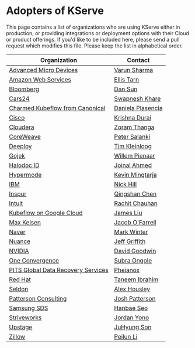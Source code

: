 # Adopters of KServe

This page contains a list of organizations who are using KServe either in production, or providing integrations or deployment options with their Cloud or product offerings. If you'd like to be included here, please send a pull request which modifies this file. Please keep the list in alphabetical order.

| Organization                                                                 | Contact                                            |
|------------------------------------------------------------------------------|----------------------------------------------------|
| [Advanced Micro Devices](https://www.amd.com)                                | [Varun Sharma](https://github.com/varunsh-xilinx)  |
| [Amazon Web Services](https://aws.amazon.com/)                               | [Ellis Tarn](https://github.com/ellistarn)         |
| [Bloomberg](https://www.bloomberg.com/)                                      | [Dan Sun](https://github.com/yuzisun)              |
| [Cars24](https://www.cars24.com/)                                            | [Swapnesh Khare](https://github.com/swapkh91)      |
| [Charmed Kubeflow from Canonical](https://charmed-kubeflow.io/)              | [Daniela Plasencia](https://github.com/dnplas)     |
| [Cisco](https://www.cisco.com/)                                              | [Krishna Durai](https://github.com/krishnadurai)   |
| [Cloudera](https://www.cloudera.com/)                                        | [Zoram Thanga](https://github.com/zoramt)          |
| [CoreWeave](https://coreweave.com/)                                          | [Peter Salanki](https://github.com/salanki)        |
| [Deeploy](https://deeploy.ml)                                                | [Tim Kleinloog](https://github.com/TimKleinloog)   |
| [Gojek](https://www.gojek.com/)                                              | [Willem Pienaar](https://github.com/woop)          |
| [Halodoc ID](https://halodoc.com/)                                           | [Joinal Ahmed](https://github.com/joinal-ahmed)    |
| [Hypermode](https://hypermode.com/)                                          | [Kevin Mingtarja](https://github.com/kevinmingtarja)|
| [IBM](https://www.ibm.com/)                                                  | [Nick Hill](https://github.com/njhill)             |
| [Inspur](https://www.inspur.com/)                                            | [Qingshan Chen](https://github.com/iamlovingit)    |
| [Intuit](https://www.intuit.com/)                                            | [Rachit Chauhan](https://github.com/rachitchauhan43)|
| [Kubeflow on Google Cloud](https://www.kubeflow.org/docs/distributions/gke/) | [James Liu](https://github.com/zijianjoy)          |
| [Max Kelsen](https://www.maxkelsen.com/)                                     | [Jacob O'Farrell](https://github.com/ofaz)         |
| [Naver](https://www.navercorp.com/en)                                        | [Mark Winter](https://github.com/markwinter)       |
| [Nuance](https://www.nuance.com/)                                            | [Jeff Griffith](https://github.com/jeffgriffith)   |
| [NVIDIA](https://www.nvidia.com/en-us/)                                      | [David Goodwin](https://github.com/deadeyegoodwin) |
| [One Convergence](https://dkube.io/)                                         | [Subra Ongole](https://github.com/songole)         |
| [PITS Global Data Recovery Services](https://www.pitsdatarecovery.net/)      | [Pheianox](https://github.com/pheianox)            |
| [Red Hat](https://www.redhat.com/)                                           | [Taneem Ibrahim](https://github.com/taneem-ibrahim)|
| [Seldon](https://www.seldon.io/)                                             | [Alex Housley](https://github.com/ahousley)        |
| [Patterson Consulting](http://www.pattersonconsultingtn.com/)                | [Josh Patterson](https://github.com/jpatanooga)    |
| [Samsung SDS](https://www.samsungsds.com/)                                   | [Hanbae Seo](https://github.com/jazzsir)           |
| [Striveworks](https://striveworks.us/)                                       | [Jordan Yono](https://github.com/jyono)            |
| [Upstage](https://www.upstage.ai/)                                           | [JuHyung Son](https://github.com/JuHyung-Son)      |
| [Zillow](https://www.zillow.com/)                                            | [Peilun Li](https://github.com/Peilun-Li)          |
